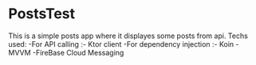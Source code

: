 # PostsTest
This is a simple posts app where it displayes some posts from api.
Techs used:
-For API calling :- Ktor client 
-For dependency injection :- Koin
-MVVM
-FireBase Cloud Messaging 
